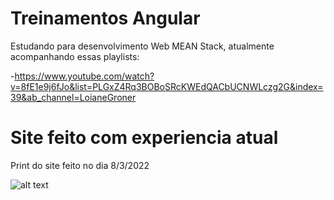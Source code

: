 # Treinamentos Angular

Estudando para desenvolvimento Web MEAN Stack, atualmente acompanhando essas playlists:

-https://www.youtube.com/watch?v=8fE1e9j6fJo&list=PLGxZ4Rq3BOBoSRcKWEdQACbUCNWLczg2G&index=39&ab_channel=LoianeGroner

# Site feito com experiencia atual

Print do site feito no dia 8/3/2022

![alt text](http://url/to/img.png)
